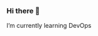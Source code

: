 ### Hi there 👋
I’m currently learning DevOps
<!--
**Rizal-I/Rizal-I** is a ✨ _special_ ✨ repository because its `README.md` (this file) appears on your GitHub profile.

Here are some ideas to get you started:

- 
- 🌱 I’m currently learning DevOps
- ⚡ Fun fact: ...
-->
